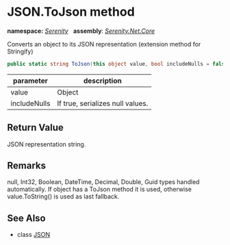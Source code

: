 # JSON.ToJson method
**namespace:** *[Serenity](../../README.md#serenity-namespace)*   **assembly**: *[Serenity.Net.Core](../../README.md)*

Converts an object to its JSON representation (extension method for Stringify)

```csharp
public static string ToJson(this object value, bool includeNulls = false)
```

| parameter | description |
| --- | --- |
| value | Object |
| includeNulls | If true, serializes null values. |

## Return Value

JSON representation string.

## Remarks

null, Int32, Boolean, DateTime, Decimal, Double, Guid types handled automatically. If object has a ToJson method it is used, otherwise value.ToString() is used as last fallback.

## See Also

* class [JSON](../JSON.md)